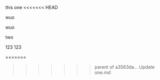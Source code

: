 this one
<<<<<<< HEAD


wuo



wuo

two




123
123

=======
>>>>>>> parent of a3563da... Update one.md
